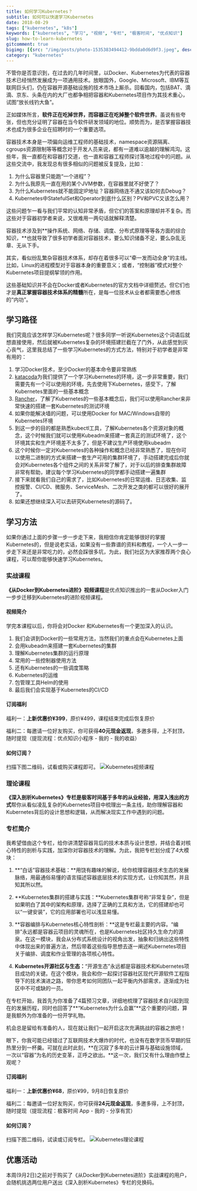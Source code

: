 ```yaml
---
title: 如何学习Kubernetes？
subtitle: 如何可以快速学习Kubernetes
date: 2018-08-29
tags: ["kubernetes", "k8s"]
keywords: ["kubernetes", "学习", "视频", "专栏", "极客时间", "优点知识"]
slug: how-to-learn-kubernetes
gitcomment: true
bigimg: [{src: "/img/posts/photo-1535383494412-9bdda0d6d9f3.jpeg", desc: "Lighthouse"}]
category: "kubernetes"
---
```


不管你是否意识到，在过去的几年时间里，以Docker、Kubernetes为代表的容器技术已经悄然发展成为一项通用技术。放眼国外，Google、Microsoft、IBM等互联网巨头们，仍在容器开源基础设施的技术市场上厮杀。回看国内，包括BAT、滴滴、京东、头条在内的大厂也都争相把容器和Kubernetes项目作为其技术重心，试图“放长线钓大鱼”。

<!--more-->

正如媒体所言，**软件正在吃掉世界，而容器正在吃掉整个软件世界**。虽说有些夸张，但也充分证明了容器在当今软件研发领域的地位。顺势而为，是否掌握容器技术也成为很多企业在招聘时的一个重要选项。

容器技术本身是一项偏向运维工程师的基础技术，namespace资源隔离、cgroups资源限制等等概念对于开发人员来说，都有一道难以逾越的理解鸿沟。这些年，我一直都在和容器打交道，也一直和容器工程师探讨落地过程中的问题。从这些交流中，我发现总有很多相似的问题被反复提及，比如：

1. 为什么容器里只能跑“一个进程”？
2. 为什么我原先一直在用的某个JVM参数，在容器里就不好使了？
3. 为什么Kubernetes就不能固定IP地址？容器网络连不通又该如何去Debug？
4. Kubernetes中StatefulSet和Operator到底什么区别？PV和PVC又该怎么用？

这些问题乍一看与我们平常的认知非常矛盾，但它们的答案和原理却并不复杂。而这些对于容器初学者来说，又很难用一两句话就解释清楚。

容器技术涉及到**操作系统、网络、存储、调度、分布式原理等等各方面的综合知识，**也就导致了很多初学者面对容器技术，要么知识储备不足，要么杂乱无章、无从下手。

其实，看似纷乱繁杂容器技术体系，却存在着很多可以“牵一发而动全身”的主线。比如，Linux的进程模型对于容器本身的重要意义；或者，“控制器”模式对整个Kubernetes项目提纲挈领的作用。

这些基础知识并不会在Docker或者Kubernetes的官方文档中详细赘述。但它们也才是**真正掌握容器技术体系的精髓**所在，是每一位技术从业者都需要悉心修炼的“内功”。

## 学习路径
我们究竟应该怎样学习Kubernetes呢？很多同学一听说Kubernetes这个词语后就想直接使用，然后就被Kubernetes复杂的环境搭建拦截在了门外，从此感觉到灰心丧气，这里我总结了一些学习Kubernetes的方式方法，特别对于初学者是非常有用的：

1. 学习Docker技术，至少Docker的基本命令要非常熟练
2. [katacoda](https://www.katacoda.com/courses/kubernetes)为我们提供了一个学习Kubernetes的环境，这一步非常重要，我们需要先有一个可以使用的环境，先去使用下Kubernetes，感受下，了解Kubernetes里面的一些基本概念
3. [Rancher](https://rancher.com/)，了解了Kubernetes的一些基本概念后，我们可以使用Rancher来非常快速的搭建一套Kubernetes的测试环境
4. 如果你能解决墙的问题，可以使用Docker for MAC/Windows自带的Kubernetes环境
5. 到这一步的目的都是熟悉kubectl工具，了解Kubernetes各个资源对象的概念，这个时候我们就可以使用Kubeadm来搭建一套真正的测试环境了，这个环境其实和生产环境差不太多了，但是不建议生产环境使用kubeadm
6. 这个时候你一定对Kubernetes的各种操作和概念已经非常熟悉了，现在你可以使用二进制的方式来搭建一套生产可用的集群环境了，手动搭建完成后你就会对Kubernetes各个组件之间的关系非常了解了，对于以后的排查集群故障非常有帮助，建议每个学习Kubernetes的同学都手动搭建一遍集群
7. 接下来就看我们自己的需求了，比如Kubernetes的日常运维、日志收集、监控报警、CI/CD、微服务、ServiceMesh、二次开发之类的都可以很好的展开了。
8. 如果还想继续深入可以去研究Kubernetes的源码了。

## 学习方法
如果你通过上面的步骤一步一步走下来，我相信你肯定能够很好的掌握Kubernetes的，但是说老实话，如果没有一些靠谱的资料和教程，一个人一步一步走下来还是非常吃力的，必然会踩很多坑，为此，我们社区为大家推荐两个良心课程，可以帮你能够快速学习Kubernetes。

### 实战课程
**《****从Docker到Kubernetes进阶****》视频课程**是优点知识推出的一套从Docker入门一步步迁移到Kubernetes的进阶视频课程。

#### 视频简介
学完本课程以后，你将会对Docker 和Kubernetes有一个更加深入的认识。

1. 我们会讲到Docker的一些常用方法，当然我们的重点会在Kubernetes上面
2. 会用kubeadm来搭建一套Kubernetes的集群
3. 理解Kubernetes集群的运行原理
4. 常用的一些控制器使用方法
5. 还有Kubernetes的一些调度策略
6. Kubernetes的运维
7. 包管理工具Helm的使用
8. 最后我们会实现基于Kubernetes的CI/CD

#### 订阅福利
福利一：**上新优惠价¥399**，原价¥499，课程结束完成后恢复原价

福利二：每邀请一位好友购买，你可获得**40元现金返现**，多邀多得，上不封顶，随时提现（提现流程：优点知识小程序 - 我的 - 我的收益）

#### 如何订阅？
扫描下图二维码，试看或购买课程即可。
![Kubernetes视频课程](/img/posts/k8s-video.jpeg)

### 理论课程
**《****深入剖析Kubernetes****》专栏是极客时间基于多年的从业经验，用深入浅出的方式**帮你从看似凌乱复杂的Kubernetes项目中梳理出一条主线，助你理解容器和Kubernetes背后的设计思想和逻辑，从而解决现实工作中遇到的问题。

### 专栏简介
我希望借由这个专栏，给你讲清楚容器背后的技术本质与设计思想，并结合着对核心特性的剖析与实践，加深你对容器技术的理解。为此，我把专栏划分成了4大模块：

1. **“白话”容器技术基础：**用饶有趣味的解说，给你梳理容器技术生态的发展脉络，用最通俗易懂的语言描述容器底层技术的实现方式，让你知其然，并且知其所以然。

2. **Kubernetes集群的搭建与实践：**Kubernetes集群号称“非常复杂”，但是如果明白了其中的架构和原理，选择了正确的工具和方法，它的搭建却也可以“一键安装”，它的应用部署也可以浅显易懂。

3. **容器编排与Kubernetes核心特性剖析：**这是专栏最主要的内容。“编排”永远都是容器云项目的灵魂所在，也是Kubernetes社区持久生命力的源泉。在这一模块，我会从分布式系统设计的视角出发，抽象和归纳出这些特性中体现出来的普遍方法，然后带着这些指导思想去逐一阐述Kubernetes项目关于编排、调度和作业管理的各项核心特性。

4. **Kubernetes开源社区与生态：**“开源生态”永远都是容器技术和Kubernetes项目成功的关键。在这个模块，我会和你一起探讨容器社区现代开源软件工程指导下的技术演进之路，带你思考如何同团队一起平衡内外部需求，逐渐成为社区中不可或缺的一员。

在专栏开始，我首先为你准备了4篇预习文章，详细地梳理了容器技术自兴起到现在的发展历程，同时也回答了**“Kubernetes为什么会赢”**这个重要的问题，算是我额外为你准备的一份开学礼物。

机会总是留给有准备的人，现在就让我们一起开启这次充满挑战的容器之旅吧！

眼下，你我可能已经错过了互联网技术大爆炸的时代，也没有在数字货币早期的狂热里分到一杯羹。可就在此时此刻，**在沉寂了多年的云计算与基础设施领域，一次以“容器”为名的历史变革，正呼之欲出。**这一次，我们又有什么理由作壁上观呢？

#### 订阅福利
福利一：**上新优惠价¥68**，原价¥99，9月8日恢复原价

福利二：每邀请一位好友购买，你可获得**24元现金返现**，多邀多得，上不封顶，随时提现（提现流程：极客时间 App - 我的 - 分享有赏）

#### 如何订阅？
扫描下图二维码，试读或订阅专栏。
![Kubernetes理论课程](/img/posts/k8s-article.jpeg)

## 优惠活动
本周(9月2日)之前对于购买了《从Docker到Kubernetes进阶》实战课程的用户，会随机挑选两位用户送出《深入剖析Kubernetes》专栏的兑换码。

<!--adsense-self-->


